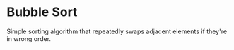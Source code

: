 # Bubble Sort

Simple sorting algorithm that repeatedly swaps adjacent elements if they're in wrong order.